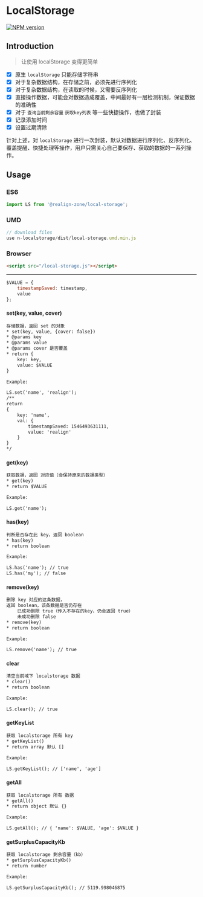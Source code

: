 # LocalStorage

[![NPM version][npm-image]][npm-url]

[npm-url]: https://www.npmjs.com/package/@realign-zone/local-storage
[npm-image]: https://img.shields.io/npm/v/@realign-zone/local-storage.svg?style=for-the-badge

## Introduction

> 让使用 localStorage 变得更简单

* [x] 原生 `localStorage` 只能存储字符串
* [x] 对于复杂数据结构，在存储之前，必须先进行序列化
* [x] 对于复杂数据结构，在读取的时候，又需要反序列化
* [x] 直接操作数据，可能会对数据造成覆盖，中间最好有一层检测机制，保证数据的准确性
* [x] 对于 `查询当前剩余容量` `获取key列表` 等一些快捷操作，也做了封装
* [x] 记录添加时间
* [x] 设置过期清除

针对上述，对 `localStorage` 进行一次封装，默认对数据进行序列化、反序列化、覆盖提醒、快捷处理等操作，用户只需关心自己要保存、获取的数据的一系列操作。

## Usage

### ES6

```javascript
import LS from '@realign-zone/local-storage';
```

### UMD

```javascript
// download files
use n-localstorage/dist/local-storage.umd.min.js
```

### Browser

```html
<script src="/local-storage.js"></script>
```

***

```js
$VALUE = {
    timestampSaved: timestamp,
    value
};
```

#### set(key, value, cover)

```html
存储数据，返回 set 的对象
* set(key, value, {cover: false})
* @params key
* @params value
* @params cover 是否覆盖
* return {
    key: key,
    value: $VALUE
}

Example:

LS.set('name', 'realign');
/**
return
{
    key: 'name',
    val: {
        timestampSaved: 1546493631111,
        value: 'realign'
    }
}
*/
```

#### get(key)

```html
获取数据，返回 对应值（会保持原来的数据类型）
* get(key)
* return $VALUE

Example:

LS.get('name');
```

#### has(key)

```html
判断是否存在此 key，返回 boolean
* has(key)
* return boolean

Example:

LS.has('name'); // true
LS.has('my'); // false
```

#### remove(key)

```html
删除 key 对应的这条数据，
返回 boolean，该条数据是否仍存在
    已成功删除 true（传入不存在的key，仍会返回 true）
    未成功删除 false
* remove(key)
* return boolean

Example:

LS.remove('name'); // true
```

#### clear

```html
清空当前域下 localstorage 数据
* clear()
* return boolean

Example:

LS.clear(); // true
```

#### getKeyList

```html
获取 localstorage 所有 key
* getKeyList()
* return array 默认 []

Example:

LS.getKeyList(); // ['name', 'age']
```

#### getAll

```html
获取 localstorage 所有 数据
* getAll()
* return object 默认 {}

Example:

LS.getAll(); // { 'name': $VALUE, 'age': $VALUE }
```

#### getSurplusCapacityKb

```html
获取 localstorage 剩余容量（kb）
* getSurplusCapacityKb()
* return number

Example:

LS.getSurplusCapacityKb(); // 5119.998046875
```